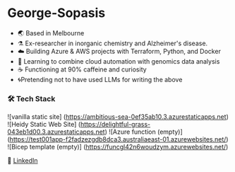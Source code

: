# George-Sopasis
- 🌏 Based in Melbourne 
- ⚗️ Ex-researcher in inorganic chemistry and Alzheimer's disease. 
- ☁️ Building Azure & AWS projects with Terraform, Python, and Docker  
- 🧬 Learning to combine cloud automation with genomics data analysis  
- ☕ Functioning at 90% caffeine and curiosity  
- 🌀Pretending not to have used LLMs for writing the above

### 🛠️ Tech Stack
![vanilla static site] (https://ambitious-sea-0ef35ab10.3.azurestaticapps.net)
![Heidy Static Web Site] (https://delightful-grass-043eb1d00.3.azurestaticapps.net)
![Azure function (empty)] (https://test001app-f2fadzezgdb8dca3.australiaeast-01.azurewebsites.net/)
![Bicep template (empty)] (https://funcgl42n6woudzym.azurewebsites.net/)


🧩  [LinkedIn](https://linkedin.com/in/george-sopasis) 
